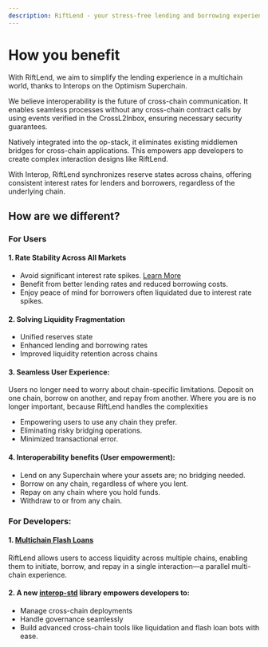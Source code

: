 ```yaml
---
description: RiftLend - your stress-free lending and borrowing experience
---
```


# How you benefit

With RiftLend, we aim to simplify the lending experience in a multichain world, thanks to Interops on the Optimism Superchain.&#x20;

We believe interoperability is the future of cross-chain communication. It enables seamless processes without any cross-chain contract calls by using events verified in the CrossL2Inbox, ensuring necessary security guarantees.

Natively integrated into the op-stack, it eliminates existing middlemen bridges for cross-chain applications. This empowers app developers to create complex interaction designs like RiftLend.

With Interop, RiftLend synchronizes reserve states across chains, offering consistent interest rates for lenders and borrowers, regardless of the underlying chain.

## How are we different?

### For Users

#### 1. Rate Stability Across All Markets

* Avoid significant interest rate spikes. [Learn More](https://x.com/CupOJoseph/status/1862722357795672414)
* Benefit from better lending rates and reduced borrowing costs.
* Enjoy peace of mind for borrowers often liquidated due to interest rate spikes.

#### 2. Solving Liquidity Fragmentation

* Unified reserves state
* Enhanced lending and borrowing rates
* Improved liquidity retention across chains

#### 3. Seamless User Experience:

Users no longer need to worry about chain-specific limitations. Deposit on one chain, borrow on another, and repay from another. Where you are is no longer important, because RiftLend handles the complexities

* Empowering users to use any chain they prefer.
* Eliminating risky bridging operations.
* Minimized transactional error.

#### 4. Interoperability benefits (User empowerment):

* Lend on any Superchain where your assets are; no bridging needed.
* Borrow on any chain, regardless of where you lent.&#x20;
* Repay on any chain where you hold funds.&#x20;
* Withdraw to or from any chain.

### **For Developers:**

#### 1. [Multichain Flash Loans](https://github.com/RiftLend/monorepo-v1/blob/tabish/tests/packages/contracts/docs/MultichainFlashloans.md)

RiftLend allows users to access liquidity across multiple chains, enabling them to initiate, borrow, and repay in a single interaction—a parallel multi-chain experience.

#### 2. A new [interop-std](https://github.com/RiftLend/interop-std/blob/main/README.md) library empowers developers to:

* Manage cross-chain deployments
* Handle governance seamlessly
* Build advanced cross-chain tools like liquidation and flash loan bots with ease.
